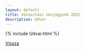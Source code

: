 ```yaml
---
layout: default
title: Választási névjegyzék 2022
description: Udvar
---
```


{% include Udvar.html %}

[Vissza](./)